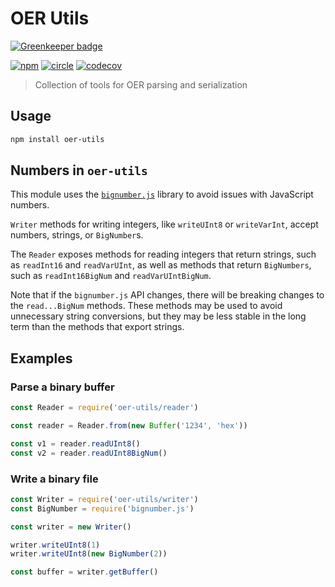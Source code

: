 # OER Utils

[![Greenkeeper badge](https://badges.greenkeeper.io/interledgerjs/oer-utils.svg)](https://greenkeeper.io/)

[![npm][npm-image]][npm-url] [![circle][circle-image]][circle-url] [![codecov][codecov-image]][codecov-url]

[npm-image]: https://img.shields.io/npm/v/oer-utils.svg?style=flat
[npm-url]: https://npmjs.org/package/oer-utils
[circle-image]: https://circleci.com/gh/interledgerjs/oer-utils.svg?style=shield
[circle-url]: https://circleci.com/gh/interledgerjs/oer-utils
[codecov-image]: https://codecov.io/gh/interledgerjs/oer-utils/branch/master/graph/badge.svg
[codecov-url]: https://codecov.io/gh/interledgerjs/oer-utils

> Collection of tools for OER parsing and serialization

## Usage

``` sh
npm install oer-utils
```

## Numbers in `oer-utils`

This module uses the [`bignumber.js`](https://github.com/MikeMcl/bignumber.js/) library to avoid issues with JavaScript numbers.

`Writer` methods for writing integers, like `writeUInt8` or `writeVarInt`, accept numbers, strings, or `BigNumber`s.

The `Reader` exposes methods for reading integers that return strings, such as `readInt16` and `readVarUInt`, as well as methods that return `BigNumbers`, such as `readInt16BigNum` and `readVarUIntBigNum`.

Note that if the `bignumber.js` API changes, there will be breaking changes to the `read...BigNum` methods. These methods may be used to avoid unnecessary string conversions, but they may be less stable in the long term than the methods that export strings.

## Examples

### Parse a binary buffer

``` js
const Reader = require('oer-utils/reader')

const reader = Reader.from(new Buffer('1234', 'hex'))

const v1 = reader.readUInt8()
const v2 = reader.readUInt8BigNum()
```

### Write a binary file

``` js
const Writer = require('oer-utils/writer')
const BigNumber = require('bignumber.js')

const writer = new Writer()

writer.writeUInt8(1)
writer.writeUInt8(new BigNumber(2))

const buffer = writer.getBuffer()
```
